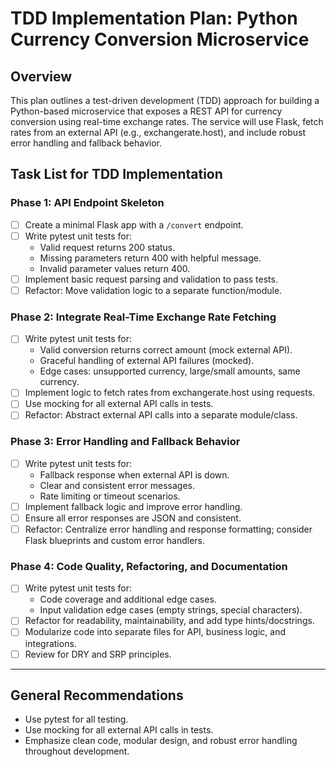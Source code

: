 # TDD Implementation Plan: Python Currency Conversion Microservice

## Overview

This plan outlines a test-driven development (TDD) approach for building a Python-based microservice that exposes a REST API for currency conversion using real-time exchange rates. The service will use Flask, fetch rates from an external API (e.g., exchangerate.host), and include robust error handling and fallback behavior.

## Task List for TDD Implementation

### Phase 1: API Endpoint Skeleton
- [ ] Create a minimal Flask app with a `/convert` endpoint.
- [ ] Write pytest unit tests for:
    - Valid request returns 200 status.
    - Missing parameters return 400 with helpful message.
    - Invalid parameter values return 400.
- [ ] Implement basic request parsing and validation to pass tests.
- [ ] Refactor: Move validation logic to a separate function/module.

### Phase 2: Integrate Real-Time Exchange Rate Fetching
- [ ] Write pytest unit tests for:
    - Valid conversion returns correct amount (mock external API).
    - Graceful handling of external API failures (mocked).
    - Edge cases: unsupported currency, large/small amounts, same currency.
- [ ] Implement logic to fetch rates from exchangerate.host using requests.
- [ ] Use mocking for all external API calls in tests.
- [ ] Refactor: Abstract external API calls into a separate module/class.

### Phase 3: Error Handling and Fallback Behavior
- [ ] Write pytest unit tests for:
    - Fallback response when external API is down.
    - Clear and consistent error messages.
    - Rate limiting or timeout scenarios.
- [ ] Implement fallback logic and improve error handling.
- [ ] Ensure all error responses are JSON and consistent.
- [ ] Refactor: Centralize error handling and response formatting; consider Flask blueprints and custom error handlers.

### Phase 4: Code Quality, Refactoring, and Documentation
- [ ] Write pytest unit tests for:
    - Code coverage and additional edge cases.
    - Input validation edge cases (empty strings, special characters).
- [ ] Refactor for readability, maintainability, and add type hints/docstrings.
- [ ] Modularize code into separate files for API, business logic, and integrations.
- [ ] Review for DRY and SRP principles.

---

## General Recommendations
- Use pytest for all testing.
- Use mocking for all external API calls in tests.
- Emphasize clean code, modular design, and robust error handling throughout development.
